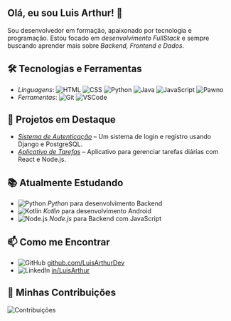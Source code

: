 ## Olá, eu sou Luis Arthur! 👋

Sou desenvolvedor em formação, apaixonado por tecnologia e programação. Estou focado em *desenvolvimento FullStack* e sempre buscando aprender mais sobre *Backend, Frontend e Dados*.

## 🛠 Tecnologias e Ferramentas
- *Linguagens*: ![HTML](https://img.shields.io/badge/HTML5-E34F26?style=flat&logo=html5&logoColor=white) ![CSS](https://img.shields.io/badge/CSS3-1572B6?style=flat&logo=css3&logoColor=white) ![Python](https://img.shields.io/badge/Python-3776AB?style=flat&logo=python&logoColor=white) ![Java](https://img.shields.io/badge/Java-007396?style=flat&logo=java&logoColor=white) ![JavaScript](https://img.shields.io/badge/JavaScript-F7DF1E?style=flat&logo=javascript&logoColor=black) ![Pawno](https://img.shields.io/badge/Pawno-ffcc00?style=flat)
- *Ferramentas*: ![Git](https://img.shields.io/badge/Git-F05032?style=flat&logo=git&logoColor=white) ![VSCode](https://img.shields.io/badge/VS%20Code-007ACC?style=flat&logo=visual-studio-code&logoColor=white)

## 🌟 Projetos em Destaque
- [*Sistema de Autenticação*](https://github.com/LuisArthur/SistemaAutenticacao) – Um sistema de login e registro usando Django e PostgreSQL.
- [*Aplicativo de Tarefas*](https://github.com/LuisArthur/TodoApp) – Aplicativo para gerenciar tarefas diárias com React e Node.js.

## 📚 Atualmente Estudando
- ![Python](https://img.shields.io/badge/Python-3776AB?style=flat&logo=python&logoColor=white) *Python* para desenvolvimento Backend
- ![Kotlin](https://img.shields.io/badge/Kotlin-0095D5?style=flat&logo=kotlin&logoColor=white) *Kotlin* para desenvolvimento Android
- ![Node.js](https://img.shields.io/badge/Node.js-43853D?style=flat&logo=node.js&logoColor=white) *Node.js* para Backend com JavaScript

## 📫 Como me Encontrar
- ![GitHub](https://img.shields.io/badge/GitHub-181717?style=flat&logo=github&logoColor=white) [github.com/LuisArthurDev](https://github.com/LuisArthurDev)
- ![LinkedIn](https://img.shields.io/badge/LinkedIn-0077B5?style=flat&logo=linkedin&logoColor=white) [in/LuisArthur](https://www.linkedin.com/in/luisarthurrib)

## 🚀 Minhas Contribuições
![Contribuições](https://github-readme-stats.vercel.app/api?username=LuisArthurDev&show_icons=true&theme=radical)
